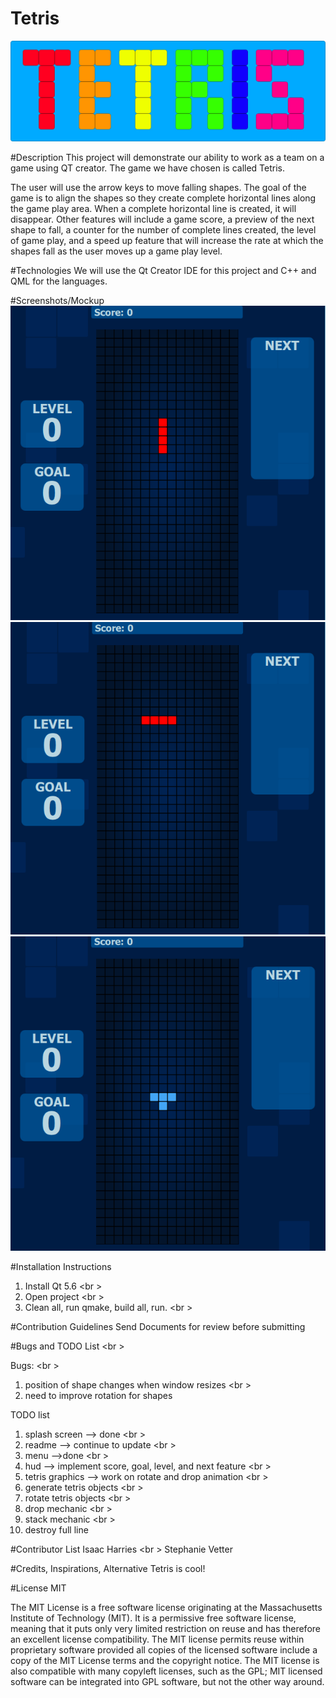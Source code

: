 # Tetris
![Alt text](icon2.jpg)

#Description
This project will demonstrate our ability to work as a team on a game using QT creator. The game we have chosen is called Tetris.

The user will use the arrow keys to move falling shapes. The goal of the game is to align the shapes so they create complete horizontal lines along the game play area. When a complete horizontal line is created, it will disappear. Other features will include a game score, a preview of the next shape to fall, a counter for the number of complete lines created, the level of game play, and a speed up feature that will increase the rate at which the shapes fall as the user moves up a game play level.

#Technologies
We will use the Qt Creator IDE for this project and C++ and QML for the languages.

#Screenshots/Mockup
![Alt text](screenshot1.PNG)
![Alt text](screenshot2.PNG)
![Alt text](screenshot3.PNG)

#Installation Instructions
1. Install Qt 5.6 <br \>
2. Open project <br \>
3. Clean all, run qmake, build all, run. <br \> 

#Contribution Guidelines
Send Documents for review before submitting

#Bugs and TODO List <br \>

Bugs: <br \>
1. position of shape changes when window resizes <br \>
2. need to improve rotation for shapes

TODO list
1. splash screen --> done <br \>
2. readme --> continue to update <br \>
3. menu -->done <br \>
4. hud --> implement score, goal, level, and next feature <br \>
5. tetris graphics --> work on rotate and drop animation <br \>
6. generate tetris objects <br \>
7. rotate tetris objects <br \>
8. drop mechanic <br \>
9. stack mechanic <br \>
10. destroy full line 

#Contributor List
Isaac Harries <br \>
Stephanie Vetter 

#Credits, Inspirations, Alternative
Tetris is cool!

#License
MIT

The MIT License is a free software license originating at the Massachusetts Institute of Technology (MIT). It is a permissive free software license, meaning that it puts only very limited restriction on reuse and has therefore an excellent license compatibility. The MIT license permits reuse within proprietary software provided all copies of the licensed software include a copy of the MIT License terms and the copyright notice. The MIT license is also compatible with many copyleft licenses, such as the GPL; MIT licensed software can be integrated into GPL software, but not the other way around.
